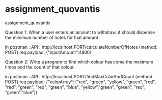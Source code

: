 # assignment_quovantis
assignment_quovantis

Question 1:  When a user enters an amount to withdraw, it should dispense the minimum number of notes for that amount 

in postman : API  : 
http://localhost:PORT/calculateNumberOfNotes (method: POST)
 req payload: {"inputAmount":4800}
 
 

Question 2: Write a program to find which colour has come the maximum times and the count of that colour. 

in postman : API : http://localhost:PORT/findMaxColorAndCount (method: POST)
req payload: {"colorArray": ["red",
"green", "yellow", "green", "red", "red", "green", "red", "green", "blue", "yellow","green", "green", "red", "green","blue"]}

